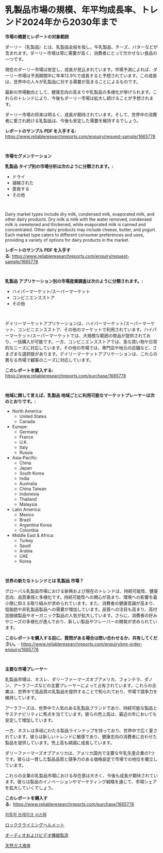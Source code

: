 <p><h1>乳製品市場の規模、年平均成長率、トレンド2024年から2030年まで</h1></p><p><strong>市場の概要とレポートの対象範囲</strong></p>
<p><p>ダーリー（乳製品）とは、乳製品全般を指し、牛乳製品、チーズ、バターなどが含まれます。ダーリー市場は常に需要が高く、消費者にとって欠かせない食品の一つです。</p><p>現在のダーリー市場は安定し、成長が見込まれています。市場予測によれば、ダーリー市場は予測期間中に年率12.9%で成長すると予想されています。この成長は、世界中の人々が乳製品に対する需要が高まることによるものです。</p><p>最新の市場動向として、健康志向の高まりや乳製品の多様化が挙げられます。これらのトレンドにより、今後もダーリー市場は拡大し続けることが予想されます。</p><p>ダーリー市場の将来は明るく、成長が期待されています。そして、世界中の消費者に愛され続ける乳製品は、今後も安定した需要を維持するでしょう。</p></p>
<p><strong>レポートのサンプル PDF を入手する:</strong> <a href="https://www.reliableresearchreports.com/enquiry/request-sample/1665778">https://www.reliableresearchreports.com/enquiry/request-sample/1665778</a></p>
<p>&nbsp;</p>
<p><strong>市場セグメンテーション</strong></p>
<p><strong>乳製品 タイプ別の市場分析は次のように分類されます。:</strong></p>
<p><ul><li>ドライ</li><li>凝縮された</li><li>蒸発する</li><li>その他</li></ul></p>
<p>&nbsp;</p>
<p><p>Dairy market types include dry milk, condensed milk, evaporated milk, and other dairy products. Dry milk is milk with the water removed, condensed milk is sweetened and thickened, while evaporated milk is canned and concentrated. Other dairy products may include cheese, butter, and yogurt. Each market type caters to different consumer preferences and uses, providing a variety of options for dairy products in the market.</p></p>
<p><strong>レポートのサンプル PDF を入手する:</strong>&nbsp;<a href="https://www.reliableresearchreports.com/enquiry/request-sample/1665778">https://www.reliableresearchreports.com/enquiry/request-sample/1665778</a></p>
<p>&nbsp;</p>
<p><strong> 乳製品 アプリケーション別の市場産業調査は次のように分類されます。:</strong></p>
<p><ul><li>ハイパーマーケット/スーパーマーケット</li><li>コンビニエンスストア</li><li>その他</li></ul></p>
<p>&nbsp;</p>
<p><p>デイリーマーケットアプリケーションは、ハイパーマーケット/スーパーマーケット、コンビニエンスストア、その他のマーケットで利用されています。ハイパーマーケット/スーパーマーケットでは、大規模な範囲の商品が提供されており、一括購入が可能です。一方、コンビニエンスストアでは、急な買い物や日常的なニーズに対応しています。その他の市場では、専門店や地元の店舗など、さまざまな選択肢があります。デイリーマーケットアプリケーションは、これらの異なる市場で顧客のニーズに対応しています。</p></p>
<p><strong>このレポートを購入する:</strong>&nbsp; <a href="https://www.reliableresearchreports.com/purchase/1665778">https://www.reliableresearchreports.com/purchase/1665778</a></p>
<p>&nbsp;</p>
<p><strong>地域に関して言えば、乳製品 地域ごとに利用可能なマーケットプレーヤーは次のとおりです。:</strong></p>
<p><ul>
    <li>
        North America:
        <ul>
            <li>United States</li>
            <li>Canada</li>
        </ul>
    </li>
    <li>
        Europe:
        <ul>
            <li>Germany</li>
            <li>France</li>
            <li>U.K.</li>
            <li>Italy</li>
            <li>Russia</li>
        </ul>
    </li>
    <li>
        Asia-Pacific:
        <ul>
            <li>China</li>
            <li>Japan</li>
            <li>South Korea</li>
            <li>India</li>
            <li>Australia</li>
            <li>China Taiwan</li>
            <li>Indonesia</li>
            <li>Thailand</li>
            <li>Malaysia</li>
        </ul>
    </li>
    <li>
        Latin America:
        <ul>
            <li>Mexico</li>
            <li>Brazil</li>
            <li>Argentina Korea</li>
            <li>Colombia</li>
        </ul>
    </li>
    <li>
        Middle East & Africa:
        <ul>
            <li>Turkey</li>
            <li>Saudi</li>
            <li>Arabia</li>
            <li>UAE</li>
            <li>Korea</li>
        </ul>
    </li>
    </ul></p>
<p>&nbsp;</p>
<p><strong>世界の新たなトレンドとは 乳製品 市場？</strong></p>
<p><p>グローバル乳製品市場における新興および現在のトレンドは、持続可能性、健康志向、品質重視と多様化です。持続可能性への関心が高まり、環境への影響を最小限に抑える取り組みが求められています。また、消費者の健康意識が高まり、低脂肪や非乳製品製品への需要が増加しています。品質への注目も高まり、高付加価値製品やオーガニック製品の人気が拡大しています。さらに、消費者の好みやニーズの多様化が進んでおり、新しい製品やフレーバーの開発が求められています。</p></p>
<p><strong>このレポートを購入する前に、質問がある場合は問い合わせるか、共有してください。</strong>- <a href="https://www.reliableresearchreports.com/enquiry/pre-order-enquiry/1665778">https://www.reliableresearchreports.com/enquiry/pre-order-enquiry/1665778</a></p>
<p>&nbsp;</p>
<p><strong>主要な市場プレーヤー</strong></p>
<p><p>乳製品市場は、ネスレ、ダリーファーマーズオブアメリカ、フォンテラ、ダノン、アーラフーズなどの主要プレーヤーによって占有されています。これらの企業は、世界中で高品質の乳製品を提供することで知られており、市場で競争力を維持しています。</p><p>アーラフーズは、世界中で人気のある乳製品ブランドであり、持続可能な製品とサステナビリティに焦点を当てています。彼らの売上高は、最近の年においても安定して増加しています。</p><p>一方、ネスレは多岐にわたる製品ラインナップを持っており、世界中で広く愛されています。彼らは新しいトレンドに敏感であり、健康志向の消費者に合わせた製品を提供しています。売上高も順調に成長しています。</p><p>ダリーファーマーズオブアメリカは、アメリカ国内で主要な牛乳生産企業の1つです。彼らは一貫した製品品質と競争力のある価格設定で市場での地位を確立しています。</p><p>これらの企業の乳製品市場における存在感は大きく、今後も成長が期待されています。彼らは製品のイノベーションやマーケティング戦略を通じて、市場シェアを拡大していくでしょう。</p></p>
<p><strong>このレポートを購入する:</strong>&nbsp;&nbsp;<a href="https://www.reliableresearchreports.com/purchase/1665778">https://www.reliableresearchreports.com/purchase/1665778</a></p>
<p><p><a href="https://medium.com/@ralphyjames/%EC%98%A4%ED%86%A0%EB%AA%A8%ED%8B%B0%EB%B8%8C-%EB%B8%8C%EB%A0%88%EC%9D%B4%ED%82%B9-%EC%8B%9C%EC%8A%A4%ED%85%9C-%EC%8B%9C%EC%9E%A5-%EB%8F%99%ED%96%A5-%EB%B0%8F-%EC%8B%9C%EC%9E%A5-%EB%B6%84%EC%84%9D%EC%9D%80-2024%EB%85%84%EB%B6%80%ED%84%B0-2031%EB%85%84%EA%B9%8C%EC%A7%80-%EC%98%88%EC%B8%A1%EB%90%A9%EB%8B%88%EB%8B%A4-4a121a7f4818">자동차 브레이크 시스템</a></p><p><a href="https://medium.com/@kaitlensen45645/%E3%83%AD%E3%83%83%E3%82%AF%E3%82%AF%E3%83%A9%E3%82%A4%E3%83%9F%E3%83%B3%E3%82%B0%E3%83%98%E3%83%AB%E3%83%A1%E3%83%83%E3%83%88%E5%B8%82%E5%A0%B4%E3%81%AE%E3%82%B7%E3%82%A7%E3%82%A2%E3%81%AE%E9%80%B2%E5%8C%96%E3%81%A8%E5%B8%82%E5%A0%B4%E6%88%90%E9%95%B7%E3%83%88%E3%83%AC%E3%83%B3%E3%83%892024%E5%B9%B4%E3%81%8B%E3%82%892031%E5%B9%B4%E3%81%BE%E3%81%A7-256c3558a580">ロッククライミングヘルメット</a></p><p><a href="https://github.com/SantosDicki04/Market-Research-Report-List-1/blob/main/402989214947.md">オーディオおよびビデオ機器製造</a></p><p><a href="https://medium.com/@roberts65david/%E5%A4%A9%E7%84%B6%E3%82%AC%E3%82%B9%E6%B6%B2%E5%B8%82%E5%A0%B4%E3%81%AE%E8%A6%8F%E6%A8%A1%E3%81%8C-%E3%82%B0%E3%83%AD%E3%83%BC%E3%83%90%E3%83%AB%E6%A5%AD%E7%95%8C%E3%81%AB%E3%81%8A%E3%81%91%E3%82%8B%E6%9C%80%E9%81%A9%E3%81%AA%E3%83%9E%E3%83%BC%E3%82%B1%E3%83%86%E3%82%A3%E3%83%B3%E3%82%B0%E3%83%81%E3%83%A3%E3%83%8D%E3%83%AB%E3%82%92%E6%98%8E%E3%82%89%E3%81%8B%E3%81%AB%E3%81%97%E3%81%BE%E3%81%99-9325ef94711b">天然ガス液体</a></p></p>